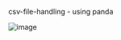 csv-file-handling - using panda


![image](https://user-images.githubusercontent.com/90530329/144354444-d5da3edb-a384-4382-9ff7-7e7558bd0311.png)
